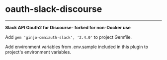 # oauth-slack-discourse
_________

**Slack API Oauth2 for Discourse- forked for non-Docker use**

Add  `gem 'ginjo-omniauth-slack', '2.4.0'`  to project Gemfile.

Add environment variables from .env.sample included in this plugin to project's environment variables.

